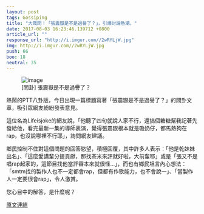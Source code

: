 ```yaml
---
layout: post
tags: Gossiping
title: "大哉問！「張震嶽是不是過譽了？」，引爆討論熱潮。"
date: 2017-08-03 16:23:46.139712 +0800
article_url: ""
response_url: "http://i.imgur.com//2wRYLjW.jpg"
img: http://i.imgur.com//2wRYLjW.jpg
push: 66
boo: 18
neutral: 35
---
```


<figure>
<img src="http://i.imgur.com//2wRYLjW.jpg" alt="image">
<figcaption>
[問卦] 張震嶽是不是過譽了？
</figcaption>
</figure>



熱鬧的PTT八卦版，今日出現一篇標題寫著「張震嶽是不是過譽了？」的問卦文章，吸引眾網友紛紛發表意見。

這位名為Lifeisjoke的網友說，「他聽了四句就說人家不行，還搞個糖糖幫我記著先發給他，看完最新一集的導師表演，覺得張震嶽根本就是吸奶仔，都馬熱狗在rap，也沒說哪裡不行耶」，詢問網友建議。

鄉民控制不住對這個問題的回答慾望，積極回覆，其中許多人表示：「他是乾妹妹出名」、「這麼愛講輩分提貢獻，那找茶米來評就好啦，大前輩耶」或是「張又不是唱rap起家的，這節目找他當評審本來就很怪...」，而也有鄉民坦言內心想法：「smtm找的製作人也不一定都會rap，但都有作歌能力，也不會說一」、「當製作人一定要很會rap」，令人激賞。

您心目中的解答，是什麼呢？

<a href = "https://www.ptt.cc/bbs/Gossiping/M.1501216362.A.F88.html">原文連結</a>

